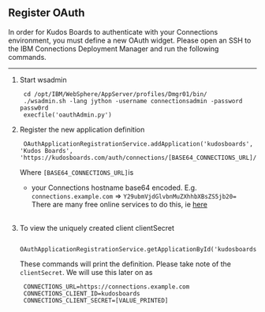 
## Register OAuth
In order for Kudos Boards to authenticate with your Connections environment, you must define a new OAuth widget.  Please open an SSH to the IBM Connections Deployment Manager and run the following commands.

---

1. Start wsadmin

        cd /opt/IBM/WebSphere/AppServer/profiles/Dmgr01/bin/
        ./wsadmin.sh -lang jython -username connectionsadmin -password passw0rd
        execfile('oauthAdmin.py')

1. Register the new application definition

        OAuthApplicationRegistrationService.addApplication('kudosboards', 'Kudos Boards', 'https://kudosboards.com/auth/connections/[BASE64_CONNECTIONS_URL]/callback')

    Where `[BASE64_CONNECTIONS_URL]`is

      - your Connections hostname base64 encoded.  E.g.</br>
        `connections.example.com` => `Y29ubmVjdGlvbnMuZXhhbXBsZS5jb20=`</br>
        There are many free online services to do this, ie [here](https://www.base64encode.net/)</br></br>


1. To view the uniquely created client clientSecret

        OAuthApplicationRegistrationService.getApplicationById('kudosboards')


    These commands will print the definition. Please take note of the `clientSecret`.  We will use this later on as

        CONNECTIONS_URL=https://connections.example.com
        CONNECTIONS_CLIENT_ID=kudosboards
        CONNECTIONS_CLIENT_SECRET=[VALUE_PRINTED]
